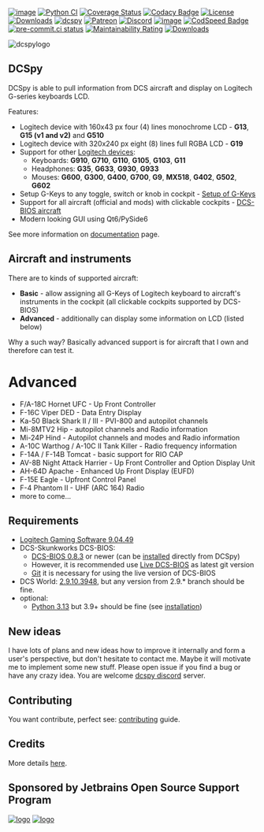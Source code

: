 [![image](https://img.shields.io/badge/pypi-v3.8.0-blue.svg)](https://pypi.org/project/dcspy/)
[![Python CI](https://github.com/emcek/dcspy/actions/workflows/python-ci.yml/badge.svg?branch=master)](https://github.com/emcek/dcspy/actions/workflows/python-ci.yml)
[![Coverage Status](https://coveralls.io/repos/github/emcek/dcspy/badge.svg?branch=master)](https://coveralls.io/github/emcek/dcspy?branch=master)
[![Codacy Badge](https://app.codacy.com/project/badge/Grade/5270a4fc2ba24261a3bfa7361150e8ff)](https://app.codacy.com/gh/emcek/dcspy/dashboard?utm_source=gh&utm_medium=referral&utm_content=&utm_campaign=Badge_grade)
[![License](https://img.shields.io/badge/License-MIT-blue.svg)](./LICENSE.md)
[![Downloads](https://img.shields.io/github/downloads/emcek/dcspy/total?label=Downloads)](https://github.com/emcek/dcspy/releases)
[![dcspy](https://snyk.io/advisor/python/dcspy/badge.svg)](https://snyk.io/advisor/python/dcspy)
[![Patreon](https://img.shields.io/badge/Patreon-donate-ff424d?logo=patreon)](https://www.patreon.com/mplichta)
[![Discord](https://img.shields.io/discord/672486999516774442?label=Discord&logo=discord&logoColor=lightblue)](https://discord.gg/SP5Yjx3)
[![image](https://img.shields.io/badge/python-3.9%20%7C%203.10%20%7C%203.11%20%7C%203.12%20%7C%203.13-blue.svg)](https://github.com/emcek/dcspy)
[![CodSpeed Badge](https://img.shields.io/endpoint?url=https://codspeed.io/badge.json)](https://codspeed.io/emcek/dcspy)
[![pre-commit.ci status](https://results.pre-commit.ci/badge/github/emcek/dcspy/master.svg)](https://results.pre-commit.ci/latest/github/emcek/dcspy/master)
[![Maintainability Rating](https://sonarcloud.io/api/project_badges/measure?project=emcek_dcspy&metric=sqale_rating)](https://sonarcloud.io/dashboard?id=emcek_dcspy)
[![Downloads](https://static.pepy.tech/badge/dcspy)](https://pepy.tech/project/dcspy)

![dcspylogo](https://i.imgur.com/eqqrPB8.jpg)
## DCSpy
DCSpy is able to pull information from DCS aircraft and display on Logitech G-series keyboards LCD.

Features:
* Logitech device with 160x43 px four (4) lines monochrome LCD - **G13**, **G15 (v1 and v2)** and **G510**
* Logitech device with 320x240 px eight (8) lines full RGBA LCD - **G19**
* Support for other [Logitech devices](https://dcspy.readthedocs.io/en/latest/devices/):
  * Keyboards: **G910**, **G710**, **G110**, **G105**, **G103**, **G11**
  * Headphones: **G35**, **G633**, **G930**, **G933**
  * Mouses: **G600**, **G300**, **G400**, **G700**, **G9**, **MX518**, **G402**, **G502**, **G602**
* Setup G-Keys to any toggle, switch or knob in cockpit - [Setup of G-Keys](https://dcspy.readthedocs.io/en/latest/usage/#how-to-setup)
* Support for all aircraft (official and mods) with clickable cockpits - [DCS-BIOS aircraft](https://github.com/DCS-Skunkworks/dcs-bios?tab=readme-ov-file#modules)
* Modern looking GUI using Qt6/PySide6

See more information on [documentation](https://dcspy.readthedocs.io/en/latest/) page.

## Aircraft and instruments
There are to kinds of supported aircraft:
* **Basic** - allow assigning all G-Keys of Logitech keyboard to aircraft's instruments in the cockpit (all clickable cockpits supported by DCS-BIOS)
* **Advanced** - additionally can display some information on LCD (listed below)

Why a such way? Basically advanced support is for aircraft that I own and therefore can test it.

# Advanced
* F/A-18C Hornet UFC - Up Front Controller
* F-16C Viper DED - Data Entry Display
* Ka-50 Black Shark II / III - PVI-800 and autopilot channels
* Mi-8MTV2 Hip - autopilot channels and Radio information
* Mi-24P Hind - Autopilot channels and modes and Radio information
* A-10C Warthog / A-10C II Tank Killer - Radio frequency information
* F-14A / F-14B Tomcat - basic support for RIO CAP
* AV-8B Night Attack Harrier - Up Front Controller and Option Display Unit
* AH-64D Apache - Enhanced Up Front Display (EUFD)
* F-15E Eagle - Upfront Control Panel
* F-4 Phantom II - UHF (ARC 164) Radio
* more to come...

## Requirements
* [Logitech Gaming Software 9.04.49](https://support.logitech.com/software/lgs)
* DCS-Skunkworks DCS-BIOS:
  * [DCS-BIOS 0.8.3](https://github.com/DCS-Skunkworks/dcs-bios/releases/tag/v0.8.3) or newer (can be [installed](https://dcspy.readthedocs.io/en/latest/upgrade/#manual-procedure) directly from DCSpy)
  * However, it is recommended use [Live DCS-BIOS](https://dcspy.readthedocs.io/en/latest/bios_live/) as latest git version
  * [Git](https://git-scm.com/download/win) it is necessary for using the live version of DCS-BIOS
* DCS World: [2.9.10.3948](https://www.digitalcombatsimulator.com/en/news/changelog/stable/2.9.10.3948/), but any version from 2.9.* branch should be fine.
* optional:
  * [Python 3.13](https://www.python.org/downloads/) but 3.9+ should be fine (see [installation](https://dcspy.readthedocs.io/en/latest/install/))

## New ideas
I have lots of plans and new ideas how to improve it internally and form a user's perspective, but don't hesitate to contact me. Maybe it will motivate me to implement some new stuff. Please open issue if you find a bug or have any crazy idea.
You are welcome [dcspy discord](https://discord.gg/SP5Yjx3) server.

## Contributing
You want contribute, perfect see: [contributing](./CONTRIBUTING.md) guide.

## Credits
More details [here](https://dcspy.readthedocs.io/en/latest/credits/).

## Sponsored by Jetbrains Open Source Support Program
[![logo](https://resources.jetbrains.com/storage/products/company/brand/logos/PyCharm.svg)](https://jb.gg/OpenSourceSupport)
[![logo](https://resources.jetbrains.com/storage/products/company/brand/logos/jb_beam.svg)](https://jb.gg/OpenSourceSupport)
